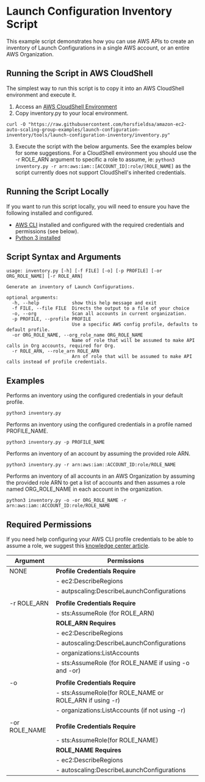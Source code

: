 # Launch Configuration Inventory Script

This example script demonstrates how you can use AWS APIs to create an inventory of Launch Configurations in a single AWS account, or an entire AWS Organization. 

## Running the Script in AWS CloudShell

The simplest way to run this script is to copy it into an AWS CloudShell environment and execute it. 

1. Access an [AWS CloudShell Environment](https://docs.aws.amazon.com/cloudshell/latest/userguide/working-with-cloudshell.html)
2. Copy inventory.py to your local environment.
```
curl -O "https://raw.githubusercontent.com/horsfieldsa/amazon-ec2-auto-scaling-group-examples/launch-configuration-inventory/tools/launch-configuration-inventory/inventory.py"
```
3. Execute the script with the below arguments. See the examples below for some suggestions. For a CloudShell environment you should use the -r ROLE_ARN argument to specific a role to assume, ie: `python3 inventory.py -r arn:aws:iam::[ACCOUNT_ID]:role/[ROLE_NAME]` as the script currently does not support CloudShell's inherited credentials.

## Running the Script Locally

If you want to run this script locally, you will need to ensure you have the following installed and configured.

* [AWS CLI](https://docs.aws.amazon.com/cli/latest/userguide/cli-chap-install.html) installed and configured with the required credentials and permissions (see below).
* [Python 3 installed](https://www.python.org/downloads/)

## Script Syntax and Arguments

```
usage: inventory.py [-h] [-f FILE] [-o] [-p PROFILE] [-or ORG_ROLE_NAME] [-r ROLE_ARN]

Generate an inventory of Launch Configurations.

optional arguments:
  -h, --help            show this help message and exit
  -f FILE, --file FILE  Directs the output to a file of your choice
  -o, --org             Scan all accounts in current organization.
  -p PROFILE, --profile PROFILE
                        Use a specific AWS config profile, defaults to default profile.
  -or ORG_ROLE_NAME, --org_role_name ORG_ROLE_NAME
                        Name of role that will be assumed to make API calls in Org accounts, required for Org.
  -r ROLE_ARN, --role_arn ROLE_ARN
                        Arn of role that will be assumed to make API calls instead of profile credentials.
```

## Examples

Performs an inventory using the configured credentials in your default profile.
```
python3 inventory.py
```

Performs an inventory using the configured credentials in a profile named PROFILE_NAME.
```
python3 inventory.py -p PROFILE_NAME
```

Performs an inventory of an account by assuming the provided role ARN.
```
python3 inventory.py -r arn:aws:iam::ACCOUNT_ID:role/ROLE_NAME
```

Performs an inventory of all accounts in an AWS Organization by assuming the provided role ARN to get a list of accounts and then assumes a role named ORG_ROLE_NAME in each account in the organization.
```
python3 inventory.py -o -or ORG_ROLE_NAME -r arn:aws:iam::ACCOUNT_ID:role/ROLE_NAME
```

## Required Permissions

If you need help configuring your AWS CLI profile credentials to be able to assume a role, we suggest this [knowledge center article](https://aws.amazon.com/premiumsupport/knowledge-center/iam-assume-role-cli/).

| Argument      | Permissions                                             |
|---            |---                                                      | 
| NONE          | **Profile Credentials Require**                         |
|               | - ec2:DescribeRegions                                   |
|               | - autpscaling:DescribeLaunchConfigurations              |
|               |                                                         |
| -r ROLE_ARN   | **Profile Credentials Require**                         |
|               | - sts:AssumeRole (for ROLE_ARN)                         |
|               | **ROLE_ARN Requires**                                   |
|               | - ec2:DescribeRegions                                   |
|               | - autoscaling:DescribeLaunchConfigurations              |
|               | - organizations:ListAccounts                            |
|               | - sts:AssumeRole (for ROLE_NAME if using -o and -or)    |
|               |                                                         |
| -o            | **Profile Credentials Require**                         |
|               | - sts:AssumeRole(for ROLE_NAME or ROLE_ARN if using -r) |
|               | - organizations:ListAccounts (if not using -r)          |
|               |                                                         |
| -or ROLE_NAME | **Profile Credentials Require**                         |
|               | - sts:AssumeRole(for ROLE_NAME)                         |
|               | **ROLE_NAME Requires**                                  |
|               | - ec2:DescribeRegions                                   |
|               | - autoscaling:DescribeLaunchConfigurations              |

